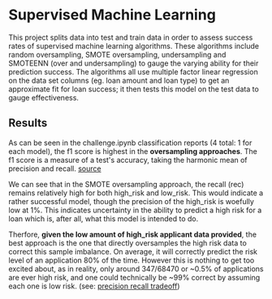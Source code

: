 # Supervised Machine Learning
This project splits data into test and train data in order to assess success rates of supervised machine learning algorithms. These algorithms include random oversampling, SMOTE oversampling, undersampling and SMOTEENN (over and undersampling) to gauge the varying ability for their prediction success. The algorithms all use multiple factor linear regression on the data set columns (eg. loan amount and loan type) to get an approximate fit for loan success; it then tests this model on the test data to gauge effectiveness.

## Results
As can be seen in the challenge.ipynb classification reports (4 total: 1 for each model), the f1 score is highest in the **oversampling approaches**. The f1 score is a measure of a test's accuracy, taking the harmonic mean of precision and recall. [source](https://deepai.org/machine-learning-glossary-and-terms/f-score) 

We can see that in the SMOTE oversampling approach, the recall (rec) remains relatively high for both high_risk and low_risk. This would indicate a rather successful model, though the precision of the high_risk is woefully low at 1%. This indicates uncertainty in the ability to predict a high risk for a loan which is, after all, what this model is intended to do.

Therfore, **given the low amount of high_risk applicant data provided**, the best approach is the one that directly oversamples the high risk data to correct this sample imbalance. On average, it will correctly predict the risk level of an application 80% of the time. However this is nothing to get too excited about, as in reality, only around 347/68470 or ~0.5% of applications are ever high risk, and one could technically be ~99% correct by assuming each one is low risk. (see: [precision recall tradeoff](https://www.machinelearningaptitude.com/topics/machine-learning/what-is-precision-recall-tradeoff/#:~:text=Precision%20is%20the%20fraction%20of,total%20positives%20in%20the%20dataset))
